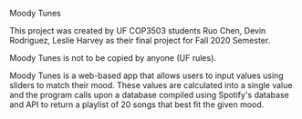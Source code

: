 Moody Tunes

This project was created by UF COP3503 students Ruo Chen, Devin Rodriguez, Leslie Harvey as their final project for Fall 2020 Semester.

Moody Tunes is not to be copied by anyone (UF rules).

Moody Tunes is a web-based app that allows users to input values using sliders to match their mood. These values are calculated into a single value and the program calls upon a database compiled using Spotify's database and API to return a playlist of 20 songs that best fit the given mood.
